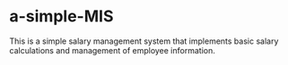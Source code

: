 # a-simple-MIS
 This is a simple salary management system that implements basic salary calculations and management of employee information.
